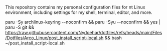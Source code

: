 This repository contains my personal configuration files for nt Linux environment, including settings for my shell, terminal, editor, and more.

paru -Sy archlinux-keyring --noconfirm && paru -Syu --noconfirm && yes | paru -S git && https://raw.githubusercontent.com/Nydoehar/dotfiles/refs/heads/main/Files/Dotfiles/Arco_Linux/post_install_script-local.sh && bash ~/post_install_script-local.sh
